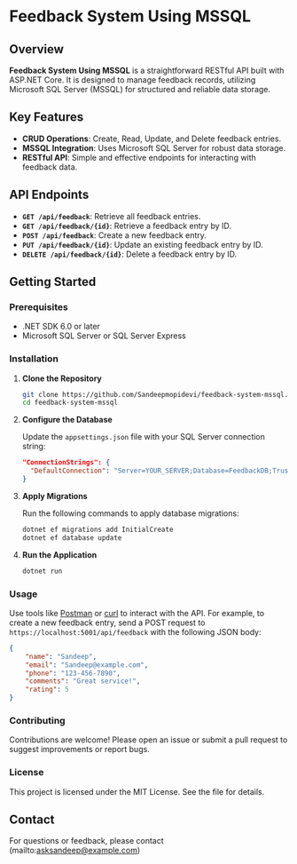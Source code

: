 # Feedback System Using MSSQL

## Overview

**Feedback System Using MSSQL** is a straightforward RESTful API built with ASP.NET Core. It is designed to manage feedback records, utilizing Microsoft SQL Server (MSSQL) for structured and reliable data storage.

## Key Features

- **CRUD Operations**: Create, Read, Update, and Delete feedback entries.
- **MSSQL Integration**: Uses Microsoft SQL Server for robust data storage.
- **RESTful API**: Simple and effective endpoints for interacting with feedback data.

## API Endpoints

- **`GET /api/feedback`**: Retrieve all feedback entries.
- **`GET /api/feedback/{id}`**: Retrieve a feedback entry by ID.
- **`POST /api/feedback`**: Create a new feedback entry.
- **`PUT /api/feedback/{id}`**: Update an existing feedback entry by ID.
- **`DELETE /api/feedback/{id}`**: Delete a feedback entry by ID.

## Getting Started

### Prerequisites

- .NET SDK 6.0 or later
- Microsoft SQL Server or SQL Server Express

### Installation

1. **Clone the Repository**
   ```bash
   git clone https://github.com/Sandeepmopidevi/feedback-system-mssql.git
   cd feedback-system-mssql
   ```

2. **Configure the Database**

   Update the `appsettings.json` file with your SQL Server connection string:

   ```json
   "ConnectionStrings": {
     "DefaultConnection": "Server=YOUR_SERVER;Database=FeedbackDB;Trusted_Connection=true;TrustServerCertificate=true;"
   }
   ```

3. **Apply Migrations**

   Run the following commands to apply database migrations:

   ```bash
   dotnet ef migrations add InitialCreate
   dotnet ef database update
   ```

4. **Run the Application**

   ```bash
   dotnet run
   ```
### Usage

Use tools like [Postman](https://www.postman.com/) or [curl](https://curl.se/) to interact with the API. For example, to create a new feedback entry, send a POST request to `https://localhost:5001/api/feedback` with the following JSON body:

```json
{
    "name": "Sandeep",
    "email": "Sandeep@example.com",
    "phone": "123-456-7890",
    "comments": "Great service!",
    "rating": 5
}
```

### Contributing

Contributions are welcome! Please open an issue or submit a pull request to suggest improvements or report bugs.

### License

This project is licensed under the MIT License. See the file for details.

## Contact

For questions or feedback, please contact (mailto:asksandeep@example.com)
